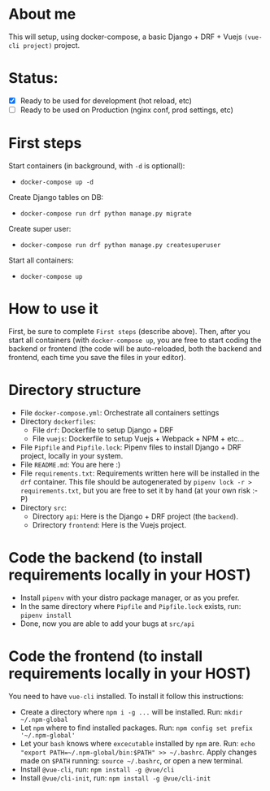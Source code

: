 # About me 
This will setup, using docker-compose, a basic Django + DRF + Vuejs `(vue-cli project)` project.

# Status:

- [x]  Ready to be used for development (hot reload, etc) 
- [ ]  Ready to be used on Production (nginx conf, prod settings, etc) 

# First steps 
Start containers (in background, with `-d` is optionall):
  - `docker-compose up -d`

Create Django tables on DB:
  - `docker-compose run drf python manage.py migrate`

Create super user:
  - `docker-compose run drf python manage.py createsuperuser`

Start all containers:
  - `docker-compose up`

# How to use it
First, be sure to complete `First steps` (describe above).
Then, after you start all containers (with `docker-compose up`, you are free to start coding the backend or frontend (the code will be auto-reloaded, both
the backend and frontend, each time you save the files in your editor).

# Directory structure

  - File `docker-compose.yml`: Orchestrate all containers settings
  - Directory `dockerfiles`: 
    - File `drf`: Dockerfile to setup Django + DRF
    - File `vuejs`: Dockerfile to setup Vuejs + Webpack + NPM + etc...
  - File `Pipfile` and `Pipfile.lock`: Pipenv files to install Django + DRF project, locally in your system.
  - File `README.md`: You are here :)
  - File `requirements.txt`: Requirements written here will be installed in the `drf` container. This file should be autogenerated by `pipenv lock -r > requirements.txt`, but you are free to set it by hand (at your own risk :-P) 
  - Directory `src`:
    - Directory `api`: Here is the Django + DRF project (the `backend`).
    - Drirectory `frontend`: Here is the Vuejs project.

# Code the backend (to install requirements locally in your HOST)

  - Install `pipenv` with your distro package manager, or as you prefer.
  - In the same directory where `Pipfile` and `Pipfile.lock` exists, run: `pipenv install`
  - Done, now you are able to add your bugs at `src/api`

# Code the frontend (to install requirements locally in your HOST)
You need to have `vue-cli` installed. To install it follow this instructions:

  - Create a directory where `npm i -g ...` will be installed. Run: `mkdir ~/.npm-global`
  - Let `npm` where to find installed packages. Run: `npm config set prefix '~/.npm-global'`
  - Let your `bash` knows where `excecutable` installed by `npm` are. Run: ` echo "export PATH=~/.npm-global/bin:$PATH" >> ~/.bashrc `. Apply changes made on `$PATH` running: `source ~/.bashrc`, or open a new terminal. 
  - Install `@vue-cli`, run: `npm install -g @vue/cli`
  - Install `@vue/cli-init`, run: `npm install -g @vue/cli-init`
